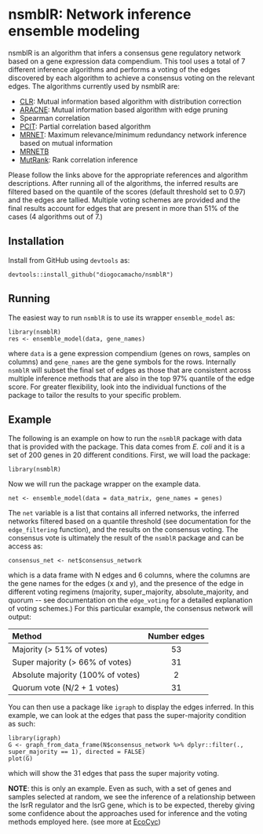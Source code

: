 # nsmblR: Network inference ensemble modeling

nsmblR is an algorithm that infers a consensus gene regulatory network based on a gene expression data compendium. This tool uses a total of 7 different inference algorithms and performs a voting of the edges discovered by each algorithm to achieve a consensus voting on the relevant edges. The algorithms currently used by nsmblR are:

  - [CLR](https://journals.plos.org/plosbiology/article?id=10.1371/journal.pbio.0050008): Mutual information based algorithm with distribution correction
  - [ARACNE](https://bmcbioinformatics.biomedcentral.com/articles/10.1186/1471-2105-7-S1-S7): Mutual information based algorithm with edge pruning
  - Spearman correlation
  - [PCIT](https://www.ncbi.nlm.nih.gov/pubmed/20007253): Partial correlation based algorithm
  - [MRNET](https://www.ncbi.nlm.nih.gov/pmc/articles/PMC3171353/): Maximum relevance/minimum redundancy network inference based on mutual information
  - [MRNETB](https://www.ncbi.nlm.nih.gov/pmc/articles/PMC3171353/)
  - [MutRank](https://www.ncbi.nlm.nih.gov/pubmed/19767600): Rank correlation inference

Please follow the links above for the appropriate references and algorithm descriptions. After running all of the algorithms, the inferred results are filtered based on the quantile of the scores (default threshold set to 0.97) and the edges are tallied. Multiple voting schemes are provided and the final results account for edges that are present in more than 51% of the cases (4 algorithms out of 7.)

## Installation

Install from GitHub using `devtools` as:

```
devtools::install_github("diogocamacho/nsmblR")
```

## Running
The easiest way to run `nsmblR` is to use its wrapper `ensemble_model` as:

```
library(nsmblR)
res <- ensemble_model(data, gene_names)
```

where `data` is a gene expression compendium (genes on rows, samples on columns) and `gene_names` are the gene symbols for the rows. Internally `nsmblR` will subset the final set of edges as those that are consistent across multiple inference methods that are also in the top 97% quantile of the edge score. For greater flexibility, look into the individual functions of the package to tailor the results to your specific problem.

## Example

The following is an example on how to run the `nsmblR` package with data that is provided with the package. This data comes from _E. coli_ and it is a set of 200 genes in 20 different conditions. First, we will load the package:

```
library(nsmblR)
```

Now we will run the package wrapper on the example data.

```
net <- ensemble_model(data = data_matrix, gene_names = genes)
```

The `net` variable is a list that contains all inferred networks, the inferred networks filtered based on a quantile threshold (see documentation for the `edge_filtering` function), and the results on the consensus voting. The consensus vote is ultimately the result of the `nsmblR` package and can be access as:

```
consensus_net <- net$consensus_network
```

which is a data frame with N edges and 6 columns, where the columns are the gene names for the edges (x and y), and the presence of the edge in different voting regimens (majority, super_majority, absolute_majority, and quorum -- see documentation on the `edge_voting` for a detailed explanation of voting schemes.) For this particular example, the consensus network will output:

| Method                            | Number edges |
|:----------------------------------|:------------:|
| Majority (> 51% of votes)         | 53           |
| Super majority (> 66% of votes)   | 31           |
| Absolute majority (100% of votes) | 2            |
| Quorum vote (N/2 + 1 votes)       | 31           |

You can then use a package like `igraph` to display the edges inferred. In this example, we can look at the edges that pass the super-majority condition as such:

```
library(igraph)
G <- graph_from_data_frame(N$consensus_network %>% dplyr::filter(., super_majority == 1), directed = FALSE)
plot(G)
```

which will show the 31 edges that pass the super majority voting.

**NOTE**: this is only an example. Even as such, with a set of genes and samples selected at random, we see the inference of a relationship between the lsrR regulator and the lsrG gene, which is to be expected, thereby giving some confidence about the approaches used for inference and the voting methods employed here. (see more at [EcoCyc](https://ecocyc.org/gene?orgid=ECOLI&id=G6805))
